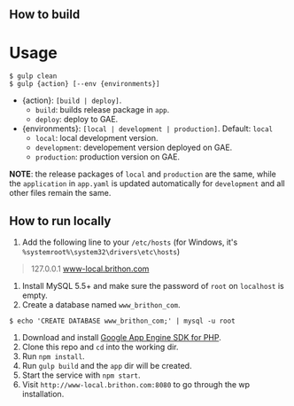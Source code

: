 ## How to build
# Usage

```shell
$ gulp clean
$ gulp {action} [--env {environments}]
```

* {action}:  `[build | deploy]`.
  + `build`: builds release package in `app`.
  + `deploy`: deploy to GAE.
* {environments}: `[local | development | production]`. Default: `local`
  + `local`: local development version.
  + `development`: developement version deployed on GAE.
  + `production`: production version on GAE.

**NOTE**: the release packages of `local` and `production` are the same, while the `application` in `app.yaml` is updated automatically for `development` and all other files remain the same.

## How to run locally
1. Add the following line to your `/etc/hosts` (for Windows, it's `%systemroot%\system32\drivers\etc\hosts`)

  > 127.0.0.1 www-local.brithon.com
1. Install MySQL 5.5+ and make sure the password of `root` on `localhost` is empty.
1. Create a database named `www_brithon_com`.

  ```shell
$ echo 'CREATE DATABASE www_brithon_com;' | mysql -u root
  ```
1. Download and install [Google App Engine SDK for PHP](https://cloud.google.com/appengine/downloads).
1. Clone this repo and `cd` into the working dir.
1. Run `npm install`.
1. Run `gulp build` and the `app` dir will be created.
1. Start the service with `npm start`.
1. Visit `http://www-local.brithon.com:8080` to go through the wp installation.
